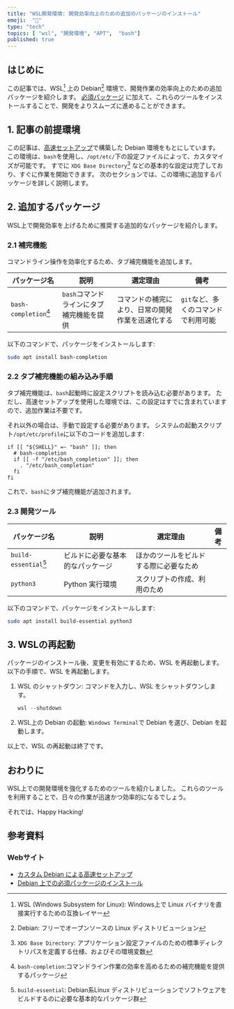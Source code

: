 ```yaml
---
title: "WSL開発環境: 開発効率向上のための追加のパッケージのインストール"
emoji:  "🐧"
type: "tech"
topics: [ "wsl", "開発環境", "APT",  "bash"]
published: true
---
```


## はじめに

この記事では、WSL[^1] 上の Debian[^2] 環境で、開発作業の効率向上のための追加パッケージを紹介します。
[必須パッケージ](https://zenn.dev/atsushifx/articles/wsl2-debian-apt-packages) に加えて、これらのツールをインストールすることで、開発をよりスムーズに進めることができます。

[^1]: WSL (Windows Subsystem for Linux): Windows上で Linux バイナリを直接実行するための互換レイヤー
[^2]: Debian: フリーでオープンソースの Linux ディストリビューション

## 1. 記事の前提環境

この記事は、[高速セットアップ](https://zenn.dev/atsushifx/articles/wsl2-debian-setup-customdebian)で構築した Debian 環境をもとにしています。
この環境は、`bash`を使用し、`/opt/etc/`下の設定ファイルによって、カスタマイズが可能です。
すでに `XDG Base Directory`[^3] などの基本的な設定は完了しており、すぐに作業を開始できます。
次のセクションでは、この環境に追加するパッケージを詳しく説明します。

[^3]: `XDG Base Directory`: アプリケーション設定ファイルのための標準ディレクトリパスを定義する仕様、およびその環境変数

## 2. 追加するパッケージ

WSL上で開発効率を上げるために推奨する追加的なパッケージを紹介します。

### 2.1 補完機能

コマンドライン操作を効率化するため、タブ補完機能を追加します。

| パッケージ名 | 説明 | 選定理由 | 備考 |
| --- | --- | --- | --- |
| `bash-completion`[^4] | `bash`コマンドラインにタブ補完機能を提供 | コマンドの補完により、日常の開発作業を迅速化する |  `git`など、多くのコマンドで利用可能 |

以下のコマンドで、パッケージをインストールします:

```bash
sudo apt install bash-completion
```

[^4]: `bash-completion`:コマンドライン作業の効率を高めるための補完機能を提供するパッケージ

### 2.2 タブ補完機能の組み込み手順

タブ補完機能は、`bash`起動時に設定スクリプトを読み込む必要があります。
ただし、高速セットアップを使用した環境では、この設定はすでに含まれていますので、追加作業は不要です。

それ以外の場合は、手動で設定する必要があります。
システムの起動スクリプト`/opt/etc/profile`に以下のコードを追加します:

```bash:/opt/etc/profile
if [[ "${SHELL}" =~ "bash" ]]; then
  # bash-completion
  if [[ -f "/etc/bash_completion" ]]; then
    . "/etc/bash_completion"
  fi
fi
```

これで、`bash`にタブ補完機能が追加されます。

### 2.3 開発ツール

| パッケージ名 | 説明 | 選定理由 | 備考 |
| --- | --- | --- | ---  |
| `build-essential`[^5] | ビルドに必要な基本的なパッケージ | ほかのツールをビルドする際に必要なため |  |
| `python3` | Python 実行環境 | スクリプトの作成、利用のため  |  |

以下のコマンドで、パッケージをインストールします:

```bash
sudo apt install build-essential python3
```

[^5]: `build-essential`:  Debian系Linux ディストリビューションでソフトウェアをビルドするのに必要な基本的なパッケージ群

## 3. WSLの再起動

パッケージのインストール後、変更を有効にするため、WSL を再起動します。
以下の手順で、WSL を再起動します。

1. WSL のシャットダウン:
   コマンドを入力し、WSL をシャットダウンします。

   ```powershell
   wsl --shutdown
   ```

2. WSL上の Debian の起動:
   `Windows Terminal`で Debian を選び、Debian を起動します。

以上で、WSL の再起動は終了です。

## おわりに

WSL上での開発環境を強化するためのツールを紹介しました。
これらのツールを利用することで、日々の作業が迅速かつ効率的になるでしょう。

それでは、Happy Hacking!

## 参考資料

### Webサイト

- [カスタム Debian による高速セットアップ](https://zenn.dev/atsushifx/articles/wsl2-debian-setup-customdebian)
- [Debian 上での必須パッケージのインストール](https://zenn.dev/atsushifx/articles/wsl2-debian-apt-packages)

